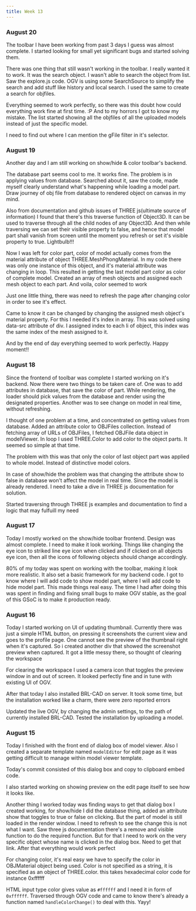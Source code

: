 ```yaml
---
title: Week 13
---
```


<p class="lead">

</p>
  
<div class="accordion">

<h3>August 20</h3>
<div>
<p>The toolbar I have been working from past 3 days I guess was almost complete. I started looking for small yet significant bugs and started solving them.</p>
<p>There was one thing that still wasn't working in the toolbar. I really wanted it to work. It was the search object. I wasn't able to search the object from list. Saw the explore.js code. OGV is using some SearchSource to simplify the search and add stuff like history and local search. I used the same to create a search for objfiles.</p>
<p>Everything seemed to work perfectly, so there was this doubt how could everything work fine at first time. :P And to my horrors I got to know my mistake. The list started showing all the objfiles of all the uploaded models instead of just the specific model.</p>
<p>I need to find out where I can mention the gFile filter in it's selector.</p>
</div>

<h3>August 19</h3>
<div>
<p>Another day and I am still working on show/hide & color toolbar's backend.</p>
<p>The database part seems cool to me. It works fine. The problem is in applying values from database. Searched about it, saw the code, made myself clearly understand what's happening while loading a model part. Draw journey of obj file from database to rendered object on canvas in my mind.</p>
<p>Also from documentation and github issues of THREE js(ultimate source of information) I found that there's this traverse function of Object3D. It can be used to traverse through all the child nodes of any Object3D. And then while traversing we can set their visible property to false, and hence that model part shall vanish from screen until the moment you refresh or set it's visible property to true. Lightbulb!!!</p>
<p>Now I was left for color part, color of model actually comes from the material attribute of object THREE.MeshPhongMaterial. In my code there was only one instance of this object, and it's material attribute was changing in loop. This resulted in getting the last model part color as color of complete model. Created an array of mesh objects and assigned each mesh object to each part. And voila, color seemed to work</p>
<p>Just one little thing, there was need to refresh the page after changing color in order to see it's effect.</p>
<p>Came to know it can be changed by changing the assigned mesh object's material property. For this I needed it's index in array. This was solved using data-src attribute of div. I assigned index to each li of object, this index was the same index of the mesh assigned to it.</p>
<p>And by the end of day everything seemed to work perfectly. Happy moment!!</p>
</div>

<h3>August 18</h3>
<div>
<p>Since the frontend of toolbar was complete I started working on it's backend. Now there were two things to be taken care of. One was to add attributes in database, that save the color of part. While rendering, the loader should pick values from the database and render using the designated properties. Another was to see change on model in real time, without refreshing.</p>
<p>I thought of one problem at a time, and concentrated on getting values from database. Added an attribute color to OBJFiles collection. Instead of fetching array of URLs of OBJFiles, I fetched OBJFile data object in modelViewer. In loop I used THREE.Color to add color to the object parts. It seemed so simple at that time.</p>
<p>The problem with this was that only the color of last object part was applied to whole model. Instead of distinctive model colors.</p>
<p>In case of show/hide the problem was that changing the attribute show to false in database won't affect the model in real time. Since the model is already rendered. I need to take a dive in THREE js documentation for solution.</p>
<p>Started traversing through THREE js examples and documentation to find a logic that may fulfuill my need</p>
</div>

<h3>August 17</h3>
<div>
<p>Today I mostly worked on the show/hide toolbar frontend. Design was almost complete. I need to make it look working. Things like changing the eye icon to striked line eye icon when clicked and if clicked on all objects eye icon, then all the icons of following objects should change accordingly.</p>
<p>80% of my today was spent on working with the toolbar, making it look more realistic. It also set a basic framework for my backend code. I got to know where I will add code to show model part, where I will add code to hide model part. This made things real easy. The time I had after doing this was spent in finding and fixing small bugs to make OGV stable, as the goal of this GSoC is to make it production ready.</p>
</div>

<h3>August 16</h3>
<div>
<p>Today I started working on UI of updating thumbnail. Currently there was just a simple HTML button, on pressing it screenshots the current view and goes to the profile page. One cannot see the preview of the thumbnail right when it's captured. So i created another div that showed the screenshot preview when captured. It got a little messy there, so thought of clearing the workspace</p>
<p>For clearing the workspace I used a camera icon that toggles the preview window in and out of screen. It looked perfectly fine and in tune with existing UI of OGV.</p>
<p>After that today I also installed BRL-CAD on server. It took some time, but the installation worked like a charm, there were zero reported errors</p>
<p>Updated the live OGV, by changing the admin settings, to the path of currently installed BRL-CAD. Tested the installation by uploading a model. </p>
</div>

<h3>August 15</h3>
<div>
<p>Today I finished with the front end of dialog box of model viewer. Also I created a separate template named <code>modelEditor</code> for edit page as it was getting difficult to manage within model viewer template.</p>
<p>Today's commit consisted of this dialog box and copy to clipboard embed code.</p>
<p>I also started working on showing preview on the edit page itself to see how it looks like.</p>
<p>Another thing I worked today was finding ways to get that dialog box I created working, for show/hide I did the database thing, added an attribute show that toggles to true or false on clicking. But the part of model is still loaded in the render window. I need to refresh to see the change this is not what I want. Saw three js documentation there's a remove and visible function to do the required function. But for that I need to work on the very specific object whose name is clicked in the dialog box. Need to get that link. After that everything would work perfect</p>
<p>For changing color, it's real easy we have to specify the color in OBJMaterial object being used. Color is not specified as a string, it is specified as an object of THREE.color. this takes hexadecimal color code for instance 0xffffff</p>
<p>HTML input type color gives value as <code>#ffffff</code> and I need it in form of <code>0xffffff</code>. Traversed through OGV code and came to know there's already a function named <code>handleColorChange()</code> to deal with this. Yayy! </p>
</div>

</div>
